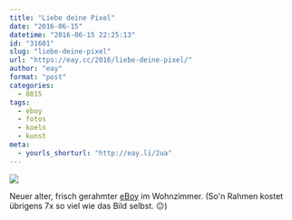 ```yaml
---
title: "Liebe deine Pixel"
date: "2016-06-15"
datetime: "2016-06-15 22:25:13"
id: "31601"
slug: "liebe-deine-pixel"
url: "https://eay.cc/2016/liebe-deine-pixel/"
author: "eay"
format: "post"
categories:
  - 0815
tags:
  - eboy
  - fotos
  - koeln
  - kunst
meta:
  - yourls_shorturl: "http://eay.li/2ua"
---
```


![](https://eay.cc/uploads/2016/eboy-wohnzimmer.jpg)

Neuer alter, frisch gerahmter [eBoy](http://hello.eboy.com/eboy/) im Wohnzimmer. (So'n Rahmen kostet übrigens 7x so viel wie das Bild selbst. 😐)
